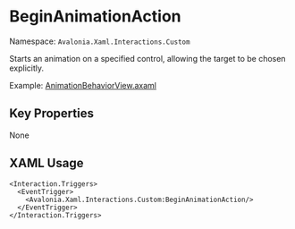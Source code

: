# BeginAnimationAction

Namespace: `Avalonia.Xaml.Interactions.Custom`

Starts an animation on a specified control, allowing the target to be chosen explicitly.

Example: [AnimationBehaviorView.axaml](samples/BehaviorsTestApplication/Views/Pages/AnimationBehaviorView.axaml)

## Key Properties
None

## XAML Usage
```xaml
<Interaction.Triggers>
  <EventTrigger>
    <Avalonia.Xaml.Interactions.Custom:BeginAnimationAction/>
  </EventTrigger>
</Interaction.Triggers>
```
